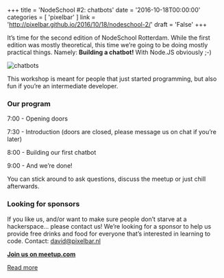 +++
title = 'NodeSchool <span>#2:</span> chatbots'
date = '2016-10-18T00:00:00'
categories = [ 
 'pixelbar' 
] 
link = 'http://pixelbar.github.io/2016/10/18/nodeschool-2/'
draft = 'False'
+++

<p>It’s time for the second edition of NodeSchool Rotterdam. While the first edition was mostly theoretical, this time we’re going to be doing mostly practical things. Namely: <strong>Building a chatbot!</strong> With Node.JS obviously ;-)</p>

<p><img alt="chatbots" src="https://a248.e.akamai.net/secure.meetupstatic.com/photos/event/5/9/9/8/600_455122936.jpeg" /></p>

<p>This workshop is meant for people that just started programming, but also fun if you’re an intermediate developer.</p>

<h3 id="our-program">Our program</h3>

<p>7:00 - Opening doors</p>

<p>7:30 - Introduction (doors are closed, please message us on chat if you’re later)</p>

<p>8:00 - Building our first chatbot</p>

<p>9:00 - And we’re done!</p>

<p>You can stick around to ask questions, discuss the meetup or just chill afterwards.</p>

<h3 id="looking-for-sponsors">Looking for sponsors</h3>

<p>If you like us, and/or want to make sure people don’t starve at a hackerspace… please contact us! We’re looking for a sponsor to help us provide free drinks and food for everyone that’s interested in learning to code. Contact: <a href="mailto:david@pixelbar.nl">david@pixelbar.nl</a></p>

<p><strong><a href="https://www.meetup.com/nodeschool-rotterdam/events/234894255/">Join us on meetup.com</a></strong></p>

[Read more](http://pixelbar.github.io/2016/10/18/nodeschool-2/)